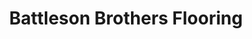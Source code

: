 ---
title: "Battleson Brothers Flooring"
url: /afton/battleson-brothers-flooring/
shop: flooring
---